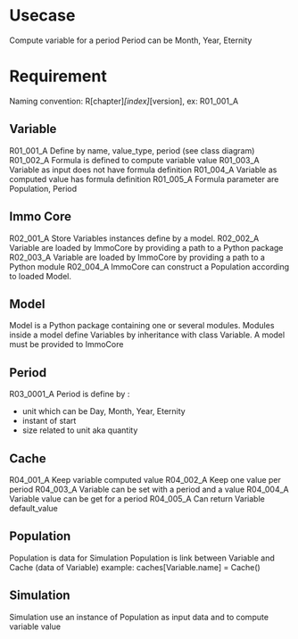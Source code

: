 # Usecase

Compute variable for a period
Period can be Month, Year, Eternity

# Requirement

Naming convention: R[chapter]_[index]_[version], ex: R01_001_A 

## Variable

R01_001_A Define by name, value_type, period (see class diagram)
R01_002_A Formula is defined to compute variable value
R01_003_A Variable as input does not have formula definition
R01_004_A Variable as computed value has formula definition
R01_005_A Formula parameter are Population, Period

## Immo Core

R02_001_A Store Variables instances define by a model.
R02_002_A Variable are loaded by ImmoCore by providing a path to a Python package
R02_003_A Variable are loaded by ImmoCore by providing a path to a Python module
R02_004_A ImmoCore can construct a Population according to loaded Model.

## Model

Model is a Python package containing one or several modules.
Modules inside a model define Variables by inheritance with class Variable.
A model must be provided to ImmoCore

## Period

R03_0001_A Period is define by :
- unit which can be Day, Month, Year, Eternity
- instant of start
- size related to unit aka quantity

## Cache

R04_001_A Keep variable computed value
R04_002_A Keep one value per period
R04_003_A Variable can be set with a period and a value
R04_004_A Variable value can be get for a period
R04_005_A Can return Variable default_value

## Population

Population is data for Simulation
Population is link between Variable and Cache (data of Variable)
example: caches[Variable.name] = Cache()

## Simulation

Simulation use an instance of Population as input data
and to compute variable value

